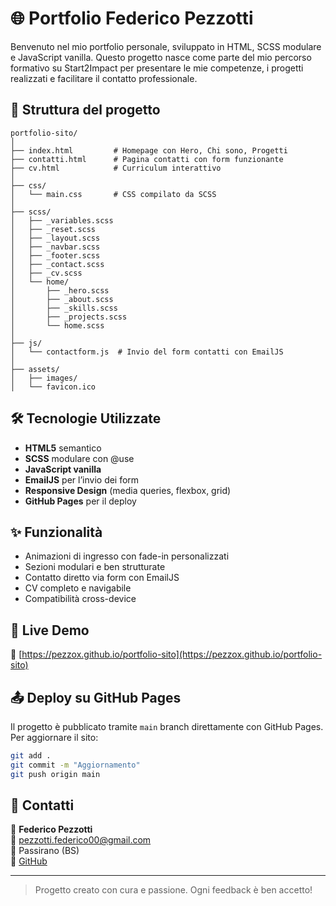 
# 🌐 Portfolio Federico Pezzotti

Benvenuto nel mio portfolio personale, sviluppato in HTML, SCSS modulare e JavaScript vanilla. Questo progetto nasce come parte del mio percorso formativo su Start2Impact per presentare le mie competenze, i progetti realizzati e facilitare il contatto professionale.

## 📂 Struttura del progetto

```
portfolio-sito/
│
├── index.html         # Homepage con Hero, Chi sono, Progetti
├── contatti.html      # Pagina contatti con form funzionante
├── cv.html            # Curriculum interattivo
│
├── css/
│   └── main.css       # CSS compilato da SCSS
│
├── scss/
│   ├── _variables.scss
│   ├── _reset.scss
│   ├── _layout.scss
│   ├── _navbar.scss
│   ├── _footer.scss
│   ├── _contact.scss
│   ├── _cv.scss
│   └── home/
│       ├── _hero.scss
│       ├── _about.scss
│       ├── _skills.scss
│       ├── _projects.scss
│       └── home.scss
│
├── js/
│   └── contactform.js  # Invio del form contatti con EmailJS
│
├── assets/
│   ├── images/
│   └── favicon.ico
```

## 🛠️ Tecnologie Utilizzate

- **HTML5** semantico
- **SCSS** modulare con @use
- **JavaScript vanilla**
- **EmailJS** per l’invio dei form
- **Responsive Design** (media queries, flexbox, grid)
- **GitHub Pages** per il deploy

## ✨ Funzionalità

- Animazioni di ingresso con fade-in personalizzati
- Sezioni modulari e ben strutturate
- Contatto diretto via form con EmailJS
- CV completo e navigabile
- Compatibilità cross-device

## 📮 Live Demo

🔗 [https://pezzox.github.io/portfolio-sito](https://pezzox.github.io/portfolio-sito)

## 📤 Deploy su GitHub Pages

Il progetto è pubblicato tramite `main` branch direttamente con GitHub Pages. Per aggiornare il sito:

```bash
git add .
git commit -m "Aggiornamento"
git push origin main
```

## 📩 Contatti

👤 **Federico Pezzotti**  
📧 pezzotti.federico00@gmail.com  
📍 Passirano (BS)  
🔗 [GitHub](https://github.com/pezzox)

---

> Progetto creato con cura e passione. Ogni feedback è ben accetto!
